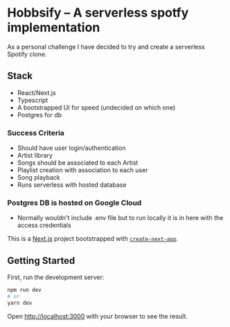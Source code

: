 # Hobbsify – A serverless spotfy implementation 
As a personal challenge I have decided to try and create a serverless Spotify clone.

## Stack
* React/Next.js
* Typescript
* A bootstrapped UI for speed (undecided on which one)
* Postgres for db 

### Success Criteria
* Should have user login/authentication 
* Artist library 
* Songs should be associated to each Artist 
* Playlist creation with association to each user 
* Song playback 
* Runs serverless with hosted database 


### Postgres DB is hosted on Google Cloud 
* Normally wouldn't include .env file but to run locally it is in here with the access credentials
 

This is a [Next.js](https://nextjs.org/) project bootstrapped with [`create-next-app`](https://github.com/vercel/next.js/tree/canary/packages/create-next-app).

## Getting Started

First, run the development server:

```bash
npm run dev
# or
yarn dev
```

Open [http://localhost:3000](http://localhost:3000) with your browser to see the result.





